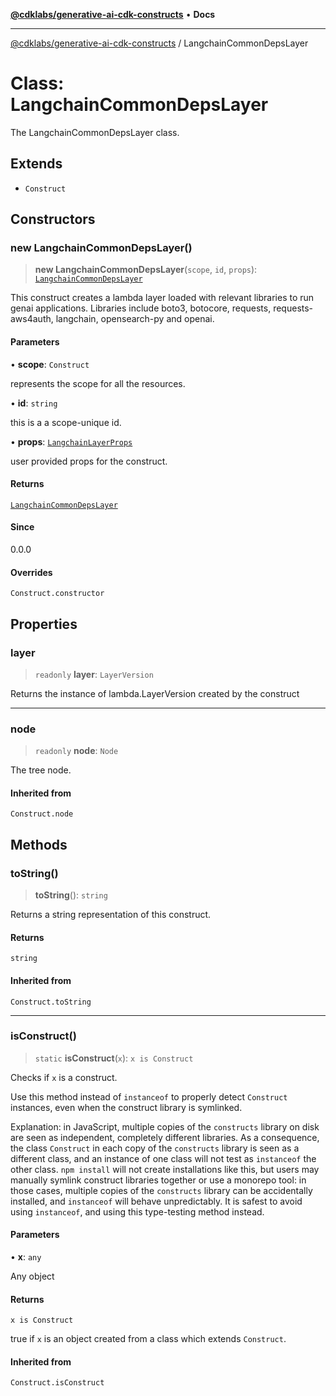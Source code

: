 [**@cdklabs/generative-ai-cdk-constructs**](../README.md) • **Docs**

***

[@cdklabs/generative-ai-cdk-constructs](../README.md) / LangchainCommonDepsLayer

# Class: LangchainCommonDepsLayer

The LangchainCommonDepsLayer class.

## Extends

- `Construct`

## Constructors

### new LangchainCommonDepsLayer()

> **new LangchainCommonDepsLayer**(`scope`, `id`, `props`): [`LangchainCommonDepsLayer`](LangchainCommonDepsLayer.md)

This construct creates a lambda layer loaded with relevant libraries to run genai applications. Libraries include boto3, botocore, requests, requests-aws4auth, langchain, opensearch-py and openai.

#### Parameters

• **scope**: `Construct`

represents the scope for all the resources.

• **id**: `string`

this is a a scope-unique id.

• **props**: [`LangchainLayerProps`](../interfaces/LangchainLayerProps.md)

user provided props for the construct.

#### Returns

[`LangchainCommonDepsLayer`](LangchainCommonDepsLayer.md)

#### Since

0.0.0

#### Overrides

`Construct.constructor`

## Properties

### layer

> `readonly` **layer**: `LayerVersion`

Returns the instance of lambda.LayerVersion created by the construct

***

### node

> `readonly` **node**: `Node`

The tree node.

#### Inherited from

`Construct.node`

## Methods

### toString()

> **toString**(): `string`

Returns a string representation of this construct.

#### Returns

`string`

#### Inherited from

`Construct.toString`

***

### isConstruct()

> `static` **isConstruct**(`x`): `x is Construct`

Checks if `x` is a construct.

Use this method instead of `instanceof` to properly detect `Construct`
instances, even when the construct library is symlinked.

Explanation: in JavaScript, multiple copies of the `constructs` library on
disk are seen as independent, completely different libraries. As a
consequence, the class `Construct` in each copy of the `constructs` library
is seen as a different class, and an instance of one class will not test as
`instanceof` the other class. `npm install` will not create installations
like this, but users may manually symlink construct libraries together or
use a monorepo tool: in those cases, multiple copies of the `constructs`
library can be accidentally installed, and `instanceof` will behave
unpredictably. It is safest to avoid using `instanceof`, and using
this type-testing method instead.

#### Parameters

• **x**: `any`

Any object

#### Returns

`x is Construct`

true if `x` is an object created from a class which extends `Construct`.

#### Inherited from

`Construct.isConstruct`
